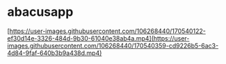 # abacusapp
[https://user-images.githubusercontent.com/106268440/170540122-ef30d14e-3326-484d-9b30-61040e38ab4a.mp4](https://user-images.githubusercontent.com/106268440/170540359-cd9226b5-6ac3-4d84-9faf-640b3b9a438d.mp4)

